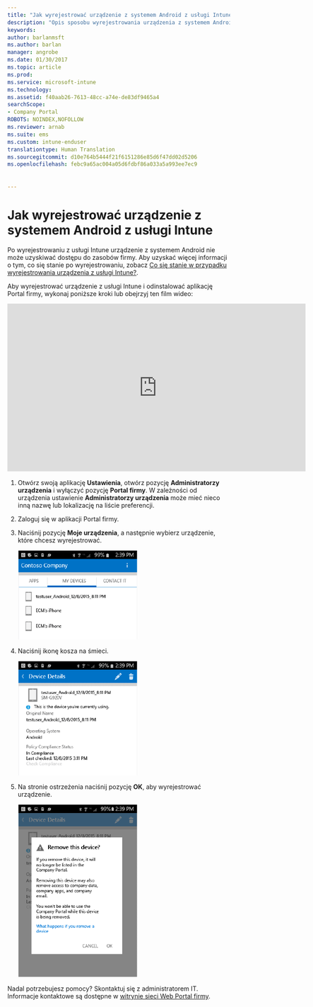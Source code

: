 ```yaml
---
title: "Jak wyrejestrować urządzenie z systemem Android z usługi Intune | Microsoft Docs"
description: "Opis sposobu wyrejestrowania urządzenia z systemem Android z usługi Intune"
keywords: 
author: barlanmsft
ms.author: barlan
manager: angrobe
ms.date: 01/30/2017
ms.topic: article
ms.prod: 
ms.service: microsoft-intune
ms.technology: 
ms.assetid: f40aab26-7613-48cc-a74e-de83df9465a4
searchScope:
- Company Portal
ROBOTS: NOINDEX,NOFOLLOW
ms.reviewer: arnab
ms.suite: ems
ms.custom: intune-enduser
translationtype: Human Translation
ms.sourcegitcommit: d10e764b5444f21f6151286e85d6f47dd02d5206
ms.openlocfilehash: febc9a65ac004a05d6fdbf86a033a5a993ee7ec9


---
```



# <a name="how-to-unenroll-your-android-device-from-intune"></a>Jak wyrejestrować urządzenie z systemem Android z usługi Intune

Po wyrejestrowaniu z usługi Intune urządzenie z systemem Android nie może uzyskiwać dostępu do zasobów firmy.  Aby uzyskać więcej informacji o tym, co się stanie po wyrejestrowaniu, zobacz [Co się stanie w przypadku wyrejestrowania urządzenia z usługi Intune?](what-happens-if-you-unenroll-your-device-from-intune-android.md).

Aby wyrejestrować urządzenie z usługi Intune i odinstalować aplikację Portal firmy, wykonaj poniższe kroki lub obejrzyj ten film wideo:

<iframe width="675" height="379" src="https://www.youtube.com/embed/K-Vi7lNfaMk" frameborder="0" allowfullscreen></iframe>

1. Otwórz swoją aplikację **Ustawienia**, otwórz pozycję **Administratorzy urządzenia** i wyłączyć pozycję **Portal firmy**. W zależności od urządzenia ustawienie **Administratorzy urządzenia** może mieć nieco inną nazwę lub lokalizację na liście preferencji.

2.  Zaloguj się w aplikacji Portal firmy.

3.  Naciśnij pozycję **Moje urządzenia**, a następnie wybierz urządzenie, które chcesz wyrejestrować.

    ![Wybierz urządzenie, które chcesz wyrejestrować.](./media/andr-1-my-devices-choose.png)

4.  Naciśnij ikonę kosza na śmieci.

    ![Naciśnij ikonę kosza na śmieci.](./media/andr-2-tap-trashcan.png)

5.  Na stronie ostrzeżenia naciśnij pozycję **OK**, aby wyrejestrować urządzenie.

    ![Usuń urządzenie.](./media/andr-3-warning-about-remove.png)

Nadal potrzebujesz pomocy? Skontaktuj się z administratorem IT. Informacje kontaktowe są dostępne w [witrynie sieci Web Portal firmy](http://portal.manage.microsoft.com).



<!--HONumber=Jan17_HO5-->


